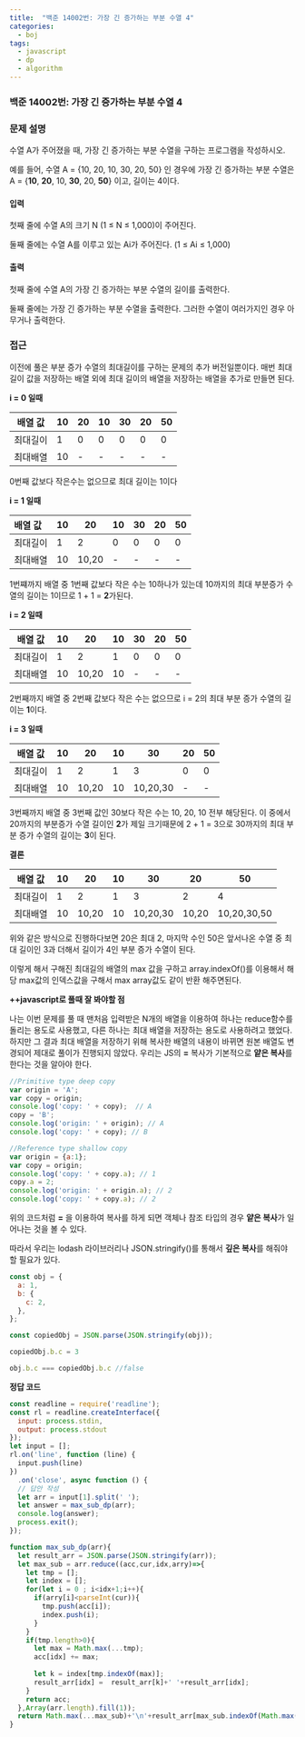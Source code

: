 ```yaml
---
title:  "백준 14002번: 가장 긴 증가하는 부분 수열 4"
categories: 
  - boj
tags:
  - javascript
  - dp
  - algorithm
---
```

### 백준 14002번: 가장 긴 증가하는 부분 수열 4

### 문제 설명   
수열 A가 주어졌을 때, 가장 긴 증가하는 부분 수열을 구하는 프로그램을 작성하시오.

예를 들어, 수열 A = {10, 20, 10, 30, 20, 50} 인 경우에 가장 긴 증가하는 부분 수열은 A = {**10**, **20**, 10, **30**, 20, **50**} 이고, 길이는 4이다.

#### 입력
첫째 줄에 수열 A의 크기 N (1 ≤ N ≤ 1,000)이 주어진다.

둘째 줄에는 수열 A를 이루고 있는 Ai가 주어진다. (1 ≤ Ai ≤ 1,000)
#### 출력
첫째 줄에 수열 A의 가장 긴 증가하는 부분 수열의 길이를 출력한다.

둘째 줄에는 가장 긴 증가하는 부분 수열을 출력한다. 그러한 수열이 여러가지인 경우 아무거나 출력한다.
### 접근   
이전에 풀은 부분 증가 수열의 최대길이를 구하는 문제의 추가 버전일뿐이다.
매번 최대 길이 값을 저장하는 배열 외에 최대 길이의 배열을 저장하는 배열을 추가로 만들면 된다.

**i = 0 일때**

|배열 값|10|20|10|30|20|50|
|---|---|---|---|---|---|---|
|최대길이|1|0|0|0|0|0|   
|최대배열|10|-|-|-|-|-|

0번째 값보다 작은수는 없으므로 최대 길이는 1이다
   
**i = 1 일때**

|배열 값|10|20|10|30|20|50|
|:---|---|---|---|---|---|---|
|최대길이|1|2|0|0|0|0| 
|최대배열|10|10,20|-|-|-|-|  

1번쨰까지 배열 중 1번째 값보다 작은 수는 10하나가 있는데 10까지의 최대 부분증가 수열의 길이는 1이므로 1 + 1 = **2**가된다.

**i = 2 일때**


|배열 값|10|20|10|30|20|50|
|-----|---|---|---|---|---|---|
|최대길이|1|2|1|0|0|0|   
|최대배열|10|10,20|10|-|-|-|

2번째까지 배열 중 2번째 값보다 작은 수는 없으므로 i = 2의 최대 부분 증가 수열의 길이는 **1**이다.

**i = 3 일때**

|배열 값|10|20|10|30|20|50|
|---|---|---|---|---|---|---|
|최대길이|1|2|1|3|0|0|  
|최대배열|10|10,20|10|10,20,30|-|-| 

3번째까지 배열 중 3번째 값인 30보다 작은 수는 10, 20, 10 전부 해당된다.
이 중에서 20까지의 부분증가 수열 길이인 **2**가 제일 크기때문에 2 + 1 = 3으로 30까지의 최대 부분 증가 수열의 길이는 **3**이 된다.

**결론**

|배열 값|10|20|10|30|20|50|
|---|---|---|---|---|---|---|
|최대길이|1|2|1|3|2|4|
|최대배열|10|10,20|10|10,20,30|10,20|10,20,30,50|   

위와 같은 방식으로 진행하다보면 20은 최대 2, 마지막 수인 50은 앞서나온 수열 중 최대 길이인 3과 더해서 길이가 4인 부분 증가 수열이 된다.

이렇게 해서 구해진 최대길의 배열의 max 값을 구하고 array.indexOf()를 이용해서 해당 max값의 인덱스값을 구해서 max array값도 같이 반환 해주면된다.

   

**++javascript로 풀때 잘 봐야할 점**   

나는 이번 문제를 풀 때 맨처음 입력받은 N개의 배열을 이용하여 하나는 reduce함수를 돌리는 용도로 사용했고, 다른 하나는 최대 배열을 저장하는 용도로 사용하려고 했었다.
하지만 그 결과 최대 배열을 저장하기 위해 복사한 배열의 내용이 바뀌면 원본 배열도 변경되어 제대로 풀이가 진행되지 않았다.
우리는 JS의 **=** 복사가 기본적으로 **얕은 복사**를 한다는 것을 알아야 한다.
```js
//Primitive type deep copy
var origin = 'A';
var copy = origin;
console.log('copy: ' + copy);  // A
copy = 'B';
console.log('origin: ' + origin); // A
console.log('copy: ' + copy); // B

//Reference type shallow copy
var origin = {a:1};
var copy = origin;
console.log('copy: ' + copy.a); // 1
copy.a = 2;
console.log('origin: ' + origin.a); // 2
console.log('copy: ' + copy.a); // 2

```
위의 코드처럼 **=** 을 이용하여 복사를 하게 되면 객체나 참조 타입의 경우 **얕은 복사**가 일어나는 것을 볼 수 있다.

따라서 우리는 lodash 라이브러리나 JSON.stringify()를 통해서 **깊은 복사**를 해줘야 할 필요가 있다. 
```js
const obj = {
  a: 1,
  b: {
    c: 2,
  },
};

const copiedObj = JSON.parse(JSON.stringify(obj));

copiedObj.b.c = 3

obj.b.c === copiedObj.b.c //false 
```



**정답 코드**
```js
const readline = require('readline');
const rl = readline.createInterface({
  input: process.stdin,
  output: process.stdout
});
let input = [];
rl.on('line', function (line) {
  input.push(line)
})
  .on('close', async function () {
  // 답안 작성
  let arr = input[1].split(' ');
  let answer = max_sub_dp(arr);
  console.log(answer);
  process.exit();
});

function max_sub_dp(arr){
  let result_arr = JSON.parse(JSON.stringify(arr));  
  let max_sub = arr.reduce((acc,cur,idx,arry)=>{    
    let tmp = [];
    let index = [];
    for(let i = 0 ; i<idx+1;i++){      
      if(arry[i]<parseInt(cur)){
        tmp.push(acc[i]);
        index.push(i);
      }
    }    
    if(tmp.length>0){
      let max = Math.max(...tmp);
      acc[idx] += max;
      
      let k = index[tmp.indexOf(max)];      
      result_arr[idx] =  result_arr[k]+' '+result_arr[idx];
    } 
    return acc;
  },Array(arr.length).fill(1));     
  return Math.max(...max_sub)+'\n'+result_arr[max_sub.indexOf(Math.max(...max_sub))];
}
```